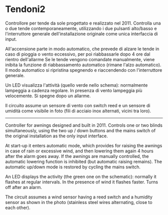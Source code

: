 # Tendoni2

Controllore per tende da sole progettato e realizzato nel 2011.
Controlla una o due tende contemporaneamente, utilizzando i due pulsanti alto/basso e l'interruttore generale dell'installazione originale come unica interfaccia di input.

All'accensione parte in modo automatico, che prevede di alzare le tende in caso di pioggia o vento eccessivo, per poi riabbassarle dopo 4 ore dal rientro dell'allarme
Se le tende vengono comandate manualmente, viene inibita la funzione di riabbassamento automatico (rimane l'alzo automatico). Il modo automatico si ripristina spegnendo e riaccendendo con l'interruttore generale.

Un LED visualizza l'attività (quello verde nello schema): normalmente lampeggia a cadenza regolare. In presenza di vento lampeggia più velocemente. Si spegne dopo un allarme.

Il circuito assume un sensore di vento con switch reed e un sensore di umidità come visibile in foto (fili di acciaio inox alternati, vicini tra loro).

--------------------

Controller for awnings designed and built in 2011.
Controls one or two blinds simultaneously, using the two up / down buttons and the mains switch of the original installation as the only input interface.

At start-up it enters automatic mode, which provides for raising the awnings in case of rain or excessive wind, and then lowering them again 4 hours after the alarm goes away.
If the awnings are manually controlled, the automatic lowering function is inhibited (but automatic raising remains). The automatic up/down mode is restored by cycling the mains switch.

An LED displays the activity (the green one on the schematic): normally it flashes at regular intervals. In the presence of wind it flashes faster. Turns off after an alarm.

The circuit assumes a wind sensor having a reed switch and a humidity sensor as shown in the photo (stainless steel wires alternating, close to each other).

